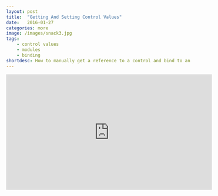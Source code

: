 ```yaml
---
layout: post
title:  "Getting And Setting Control Values"
date:   2016-01-27
categories: more
image: /images/snack3.jpg
tags: 
    - control values
    - modules
    - binding
shortdesc: How to manually get a reference to a control and bind to an event or change a control value.
---
```

<iframe width="560" height="315" src="https://www.youtube.com/embed/Aw0mfm8b7iw" frameborder="0" allowfullscreen></iframe>